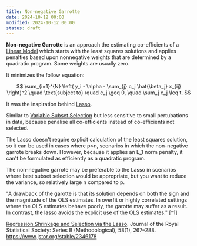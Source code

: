 ```yaml
---
title: Non-negative Garrotte
date: 2024-10-12 00:00
modified: 2024-10-12 00:00
status: draft
---
```


**Non-negative Garrotte** is an approach the estimating co-efficients of a [Linear Model](linear-model.md) which starts with the least squares solutions and applies penalties based upon nonnegative weights that are determined by a quadratic program. Some weights are usually zero.

It minimizes the follow equation:

$$
\sum_{i=1}^{N} \left( y_i - \alpha - \sum_{j} c_j \hat{\beta_j} x_{ij} \right)^2 \quad \text{subject to} \quad c_j \geq 0, \quad \sum_j c_j \leq t.
$$

It was the inspiration behind [Lasso](lasso.md).

Similar to [Variable Subset Selection](../../../permanent/variable-subset-selection.md) but less sensitive to small pertubations in data, because penalise all co-efficients instead of co-efficients not selected.

The Lasso doesn't require explicit calculation of the least squares solution, so it can be used in cases where p>n, scenarios in which the non-negative garrote breaks down. However, because it applies an L_1 norm penalty, it can't be formulated as efficiently as a quadratic program.

The non-negative garrote may be preferable to the Lasso in scenarios where best subset selection would be appropriate, but you want to reduce the variance, so relatively large n compared to p.

"A drawback of the garotte is that its solution depends on both the sign and the magnitude of the OLS estimates. In overfit or highly correlated settings where the OLS estimates behave poorly, the garotte may suffer as a result. In contrast, the lasso avoids the explicit use of the OLS estimates." [^1]

[Regression Shrinkage and Selection via the Lasso](../reference/papers/regression-shrinkage-and-selection-via-the-lasso.md). Journal of the Royal Statistical Society: Series B (Methodological), 58(1), 267–288. https://www.jstor.org/stable/2346178  